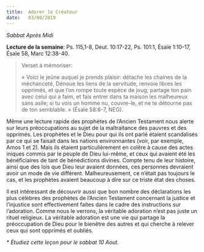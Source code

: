 ```yaml
---
title:  Adorer le Créateur
date:   03/08/2019
---
```


_Sabbat Après Midi_

**Lecture de la semaine**: Ps. 115,1-8, Deut. 10:17-22, Ps. 101:1, Ésaïe 1:10-17, Ésaïe 58, Marc 12:38-40.

><p>Verset à mémoriser:</p>
> « Voici le jeûne auquel je prends plaisir: détache les chaines de la méchanceté, Dénoue les liens de la servitude, renvoie libres les opprimés, et que l’on rompe toute espèce de joug; partage ton pain avec celui qui a faim, et fais entrer dans ta maison les malheureux sans asile; si tu vois un homme nu, couvre-le, et ne te détourne pas de ton semblable. » (Ésaïe 58:6-7, NEG).

Même une lecture rapide des prophètes de l’Ancien Testament nous alerte sur leurs préoccupations au sujet de la maltraitance des pauvres et des opprimés. Les prophètes et le Dieu pour qui ils ont parlé étaient scandalisés par ce qui se faisait dans les nations environnantes (voir, par exemple, Amos 1 et 2). Mais ils étaient particulièrement en colère à cause des actes iniques commis par le peuple de Dieu lui-même, et ceux qui avaient été les bénéficiaires de tant de bénédictions divines. Compte tenu de leur histoire, ainsi que des lois que Dieu leur avaient données, ces personnes devraient avoir un mode de vie différent. Malheureusement, ce n’était pas toujours le cas, et les prophètes avaient beaucoup à dire sur ce triste état des choses.

Il est intéressant de découvrir aussi que bon nombre des déclarations les plus célèbres des prophètes de l’Ancien Testament concernant la justice et l’injustice sont effectivement faites dans le cadre des instructions sur l’adoration. Comme nous le verrons, la véritable adoration n’est pas juste un rituel religieux. La véritable adoration est une vie qui partage la préoccupation de Dieu pour le bienêtre des autres et qui cherche à relever ceux qui sont opprimés et oubliés.

_* Étudiez cette leçon pour le sabbat 10 Aout._